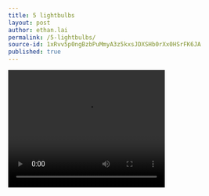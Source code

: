 ```yaml
---
title: 5 lightbulbs
layout: post
author: ethan.lai
permalink: /5-lightbulbs/
source-id: 1xRvv5p0ngBzbPuMmyA3z5kxsJDXSHb0rXx0HSrFK6JA
published: true
---
```

<video width="320" height="240" controls>
<source src="/images/5bulbs.mp4.mp4" type="video/mp4">

Your browser does not support the video tag.

</video>

